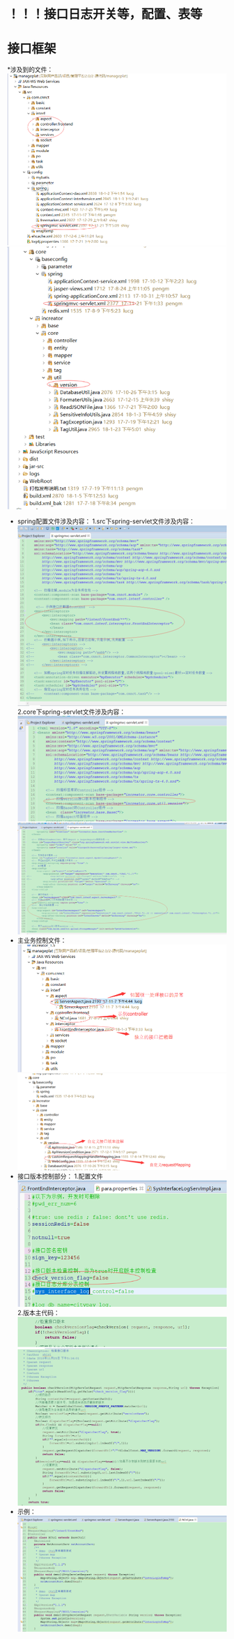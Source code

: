 # ！！！接口日志开关等，配置、表等

# 接口框架

\*涉及到的文件：  
![](/assets/frontDoc_interface1.png)  
![](/assets/frontDoc_interface2.png)

* spring配置文件涉及内容：
  1.src下spring-servlet文件涉及内容：
  ![](/assets/frontDoc_interface3.png)
  2.core下spring-servlet文件涉及内容：
  ![](/assets/frontDoc_interface5.png)
  ![](/assets/frontDoc_interface4.png)
* 主业务控制文件：
  ![](/assets/frontDoc_interface6.png)
  ![](/assets/frontDoc_interface7.png)
* 接口版本控制部分：
  1.配置文件
  ![](/assets/interface_version1.png)
  2.版本主代码：
  ![](/assets/interface_version2.png)
  ![](/assets/interface_version3.png)
* 示例：
  ![](/assets/frontDoc_interface8.png)




